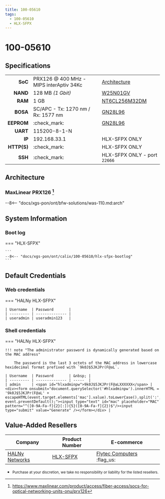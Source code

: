 ```yaml
---
title: 100-05610
tags:
  - 100-05610
  - HLX-SFPX
---
```


# 100-05610

## Specifications

|             |                                                          |                              |
| ----------: | -------------------------------------------------------- | ---------------------------- |
| __SoC__     | PRX126 @ 400 MHz - MIPS interAptiv 34Kc                  | [Architecture]               |
| __NAND__    | 128 MB *(1 Gbit)*                                        | [W25N01GV]                   |
| __RAM__     | 1 GB                                                     | [NT6CL256M32DM]              |
| __BOSA__    | SC/APC - Tx: 1270 nm / Rx: 1577 nm                       | [GN28L96]                    |
| __EEPROM__  | :check_mark:                                             | [GN28L96]                    |
| __UART__    | 115200-8-1-N                                             |                              |
| __IP__      | 192.168.33.1                                             | HLX-SFPX ONLY                |
| __HTTP(S)__ | :check_mark:                                             | HLX-SFPX ONLY                |
| __SSH__     | :check_mark:                                             | HLX-SFPX ONLY - port `22666` |

 [Architecture]: #architecture
 [W25N01GV]: https://www.winbond.com/hq/product/code-storage-flash-memory/qspinand-flash/?__locale=en&partNo=W25N01GV
 [NT6CL256M32DM]: https://www.nanya.com/en/Product/4324/NT6CL256M32DM-H0
 [GN28L96]: https://www.semtech.com/products/signal-integrity/laser-drivers-transceivers/gn28l96

## Architecture

### MaxLinear PRX126 [^1]

 --8<-- "docs/xgs-pon/ont/bfw-solutions/was-110.md:arch"

## System Information

### Boot log

=== "HLX-SFPX"

    ```
    --8<-- "docs/xgs-pon/ont/calix/100-05610/hlx-sfpx-bootlog"
    ```

## Default Credentials

### Web credentials

=== "HALNy HLX-SFPX"

    | Username  | Password       |
    | --------- | -------------- |
    | useradmin | useradmin123   |

### Shell credentials

=== "HALNy HLX-SFPX"

    !!! note "The administrator password is dynamically generated based on the MAC address"

        The password is the last 3 octets of the MAC address in lowercase hexidecimal format prefixed with `9k0J$5JKJPr(F@aL`.

    | Username  | Password       | &nbsp; |
    | --------- | -------------- | -----  |
    | admin     | <span id="hlxadminpw">9k0J$5JKJPr(F@aLXXXXXX</span> | <div><form onsubmit="document.querySelector('#hlxadminpw').innerHTML = '9k0J$5JKJPr(F@aL' + escapeHTML(event.target.elements['mac'].value).toLowerCase().split(':',6).slice(-3).join(''); event.preventDefault();"><input type="text" id="mac" placeholder="MAC" pattern="^([0-9A-Fa-f]{2}[:]){5}([0-9A-Fa-f]{2})$"/><input type="submit" value="Generate" /></form></div> |

## Value-Added Resellers

| Company                                        | Product Number      | E-commerce                    |
| ---------------------------------------------- | ------------------- | ----------------------------- |
| [HALNy Networks](https://halny.com/)           | [HLX-SFPX]          | [Flytec Computers] :flag_us:  |

* <small>Purchase at your discretion, we take no responsibility or liability for the listed resellers.</small>

  [HLX-SFPX ]: https://halny.com/portfolio/HLX-SFPX/
  [Flytec Computers]: https://flyteccomputers.com/halny-networks-hlx-sfpx

[^1]: <https://www.maxlinear.com/product/access/fiber-access/socs-for-optical-networking-units-onu/prx126>
